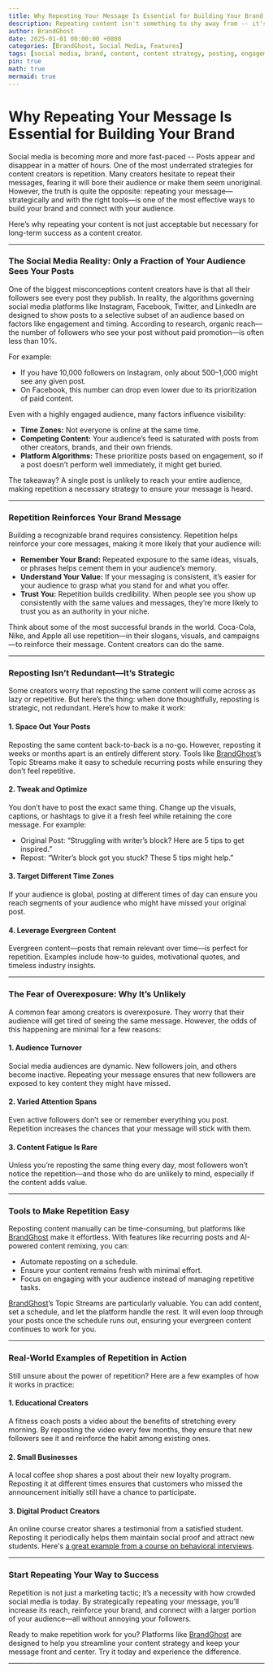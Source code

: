 ```yaml
---
title: Why Repeating Your Message Is Essential for Building Your Brand
description: Repeating content isn't something to shy away from -- it's a powerful tool for growing your brand on social media.
author: BrandGhost
date: 2025-01-01 00:00:00 +0800
categories: [BrandGhost, Social Media, Features]
tags: [social media, brand, content, content strategy, posting, engagement, impressions]
pin: true
math: true
mermaid: true
---
```


# Why Repeating Your Message Is Essential for Building Your Brand

Social media is becoming more and more fast-paced -- Posts appear and disappear in a matter of hours. One of the most underrated strategies for content creators is repetition. Many creators hesitate to repeat their messages, fearing it will bore their audience or make them seem unoriginal. However, the truth is quite the opposite: repeating your message—strategically and with the right tools—is one of the most effective ways to build your brand and connect with your audience.

Here’s why repeating your content is not just acceptable but necessary for long-term success as a content creator.

---

### The Social Media Reality: Only a Fraction of Your Audience Sees Your Posts

One of the biggest misconceptions content creators have is that all their followers see every post they publish. In reality, the algorithms governing social media platforms like Instagram, Facebook, Twitter, and LinkedIn are designed to show posts to a selective subset of an audience based on factors like engagement and timing. According to research, organic reach—the number of followers who see your post without paid promotion—is often less than 10%.

For example:
- If you have 10,000 followers on Instagram, only about 500–1,000 might see any given post.
- On Facebook, this number can drop even lower due to its prioritization of paid content.

Even with a highly engaged audience, many factors influence visibility:
- **Time Zones:** Not everyone is online at the same time.
- **Competing Content:** Your audience’s feed is saturated with posts from other creators, brands, and their own friends.
- **Platform Algorithms:** These prioritize posts based on engagement, so if a post doesn’t perform well immediately, it might get buried.

The takeaway? A single post is unlikely to reach your entire audience, making repetition a necessary strategy to ensure your message is heard.

---

### Repetition Reinforces Your Brand Message

Building a recognizable brand requires consistency. Repetition helps reinforce your core messages, making it more likely that your audience will:
- **Remember Your Brand:** Repeated exposure to the same ideas, visuals, or phrases helps cement them in your audience’s memory.
- **Understand Your Value:** If your messaging is consistent, it’s easier for your audience to grasp what you stand for and what you offer.
- **Trust You:** Repetition builds credibility. When people see you show up consistently with the same values and messages, they’re more likely to trust you as an authority in your niche.

Think about some of the most successful brands in the world. Coca-Cola, Nike, and Apple all use repetition—in their slogans, visuals, and campaigns—to reinforce their message. Content creators can do the same.

---

### Reposting Isn’t Redundant—It’s Strategic

Some creators worry that reposting the same content will come across as lazy or repetitive. But here’s the thing: when done thoughtfully, reposting is strategic, not redundant. Here’s how to make it work:

#### 1. **Space Out Your Posts**
Reposting the same content back-to-back is a no-go. However, reposting it weeks or months apart is an entirely different story. Tools like [BrandGhost](https://www.brandghost.ai)’s Topic Streams make it easy to schedule recurring posts while ensuring they don’t feel repetitive.

#### 2. **Tweak and Optimize**
You don’t have to post the exact same thing. Change up the visuals, captions, or hashtags to give it a fresh feel while retaining the core message. For example:
- Original Post: “Struggling with writer’s block? Here are 5 tips to get inspired.”
- Repost: “Writer’s block got you stuck? These 5 tips might help.”

#### 3. **Target Different Time Zones**
If your audience is global, posting at different times of day can ensure you reach segments of your audience who might have missed your original post.

#### 4. **Leverage Evergreen Content**
Evergreen content—posts that remain relevant over time—is perfect for repetition. Examples include how-to guides, motivational quotes, and timeless industry insights.

---

### The Fear of Overexposure: Why It’s Unlikely

A common fear among creators is overexposure. They worry that their audience will get tired of seeing the same message. However, the odds of this happening are minimal for a few reasons:

#### 1. **Audience Turnover**
Social media audiences are dynamic. New followers join, and others become inactive. Repeating your message ensures that new followers are exposed to key content they might have missed.

#### 2. **Varied Attention Spans**
Even active followers don’t see or remember everything you post. Repetition increases the chances that your message will stick with them.

#### 3. **Content Fatigue Is Rare**
Unless you’re reposting the same thing every day, most followers won’t notice the repetition—and those who do are unlikely to mind, especially if the content adds value.

---

### Tools to Make Repetition Easy

Reposting content manually can be time-consuming, but platforms like [BrandGhost](https://www.brandghost.ai) make it effortless. With features like recurring posts and AI-powered content remixing, you can:
- Automate reposting on a schedule.
- Ensure your content remains fresh with minimal effort.
- Focus on engaging with your audience instead of managing repetitive tasks.

[BrandGhost](https://www.brandghost.ai)’s Topic Streams are particularly valuable. You can add content, set a schedule, and let the platform handle the rest. It will even loop through your posts once the schedule runs out, ensuring your evergreen content continues to work for you.

---

### Real-World Examples of Repetition in Action

Still unsure about the power of repetition? Here are a few examples of how it works in practice:

#### 1. **Educational Creators**
A fitness coach posts a video about the benefits of stretching every morning. By reposting the video every few months, they ensure that new followers see it and reinforce the habit among existing ones.

#### 2. **Small Businesses**
A local coffee shop shares a post about their new loyalty program. Reposting it at different times ensures that customers who missed the announcement initially still have a chance to participate.

#### 3. **Digital Product Creators**
An online course creator shares a testimonial from a satisfied student. Reposting it periodically helps them maintain social proof and attract new students. Here's [a great example from a course on behavioral interviews](https://www.linkedin.com/feed/update/urn:li:activity:7269893190608936960).

---

### Start Repeating Your Way to Success

Repetition is not just a marketing tactic; it’s a necessity with how crowded social media is today. By strategically repeating your message, you’ll increase its reach, reinforce your brand, and connect with a larger portion of your audience—all without annoying your followers.

Ready to make repetition work for you? Platforms like [BrandGhost](https://www.brandghost.ai) are designed to help you streamline your content strategy and keep your message front and center. Try it today and experience the difference.

---

